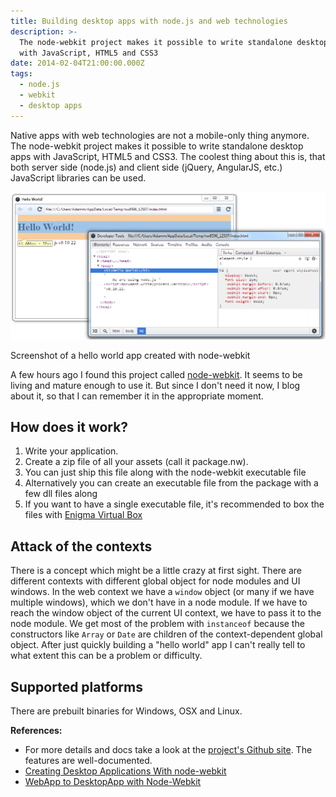 ```yaml
---
title: Building desktop apps with node.js and web technologies
description: >-
  The node-webkit project makes it possible to write standalone desktop apps
  with JavaScript, HTML5 and CSS3
date: 2014-02-04T21:00:00.000Z
tags:
  - node.js
  - webkit
  - desktop apps
---
```


Native apps with web technologies are not a mobile-only thing anymore. The node-webkit project makes it possible to write standalone desktop apps with JavaScript, HTML5 and CSS3. The coolest thing about this is, that both server side (node.js) and client side (jQuery, AngularJS, etc.) JavaScript libraries can be used.

<!-- readmore -->

<img src="/static/article-assets/node-webkit-screen.png"/>
<p class="legal center">Screenshot of a hello world app created with node-webkit</p>

A few hours ago I found this project called <a href="https://github.com/rogerwang/node-webkit" rel="external,nofollow">node-webkit</a>.
It seems to be living and mature enough to use it. But since I don't need it now, I blog about it, so that I can remember it in the appropriate moment.

## How does it work?
1. Write your application.
1. Create a zip file of all your assets (call it package.nw).
1. You can just ship this file along with the node-webkit executable file
1. Alternatively you can create an executable file from the package with a few dll files along
1. If you want to have a single executable file, it's recommended to box the files with <a href="http://enigmaprotector.com/en/aboutvb.html" rel="external,nofollow">Enigma Virtual Box</a>

## Attack of the contexts
There is a concept which might be a little crazy at first sight. There are different contexts with different global object for node modules and UI windows.
In the web context we have a `window` object (or many if we have multiple windows), which we don't have in a node module.
If we have to reach the window object of the current UI context, we have to pass it to the node module.
We get most of the problem with `instanceof` because the constructors like `Array` or `Date` are children of the context-dependent global object.
After just quickly building a "hello world" app I can't really tell to what extent this can be a problem or difficulty.

## Supported platforms
There are prebuilt binaries for Windows, OSX and Linux.

**References:**

* For more details and docs take a look at the <a href="https://github.com/rogerwang/node-webkit" rel="external,nofollow">project's Github site</a>.
The features are well-documented.
* <a href="http://strongloop.com/strongblog/creating-desktop-applications-with-node-webkit/" rel="external,nofollow">Creating Desktop Applications With node-webkit </a>
* <a href="http://oldgeeksguide.github.io/presentations/html5devconf2013/wtod.html#/" rel="external,nofollow">WebApp to DesktopApp with Node-Webkit</a>

